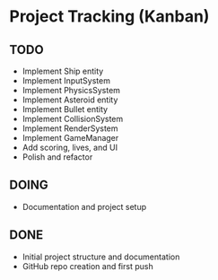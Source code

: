 # Project Tracking (Kanban)

## TODO

- Implement Ship entity
- Implement InputSystem
- Implement PhysicsSystem
- Implement Asteroid entity
- Implement Bullet entity
- Implement CollisionSystem
- Implement RenderSystem
- Implement GameManager
- Add scoring, lives, and UI
- Polish and refactor

## DOING

- Documentation and project setup

## DONE

- Initial project structure and documentation
- GitHub repo creation and first push
